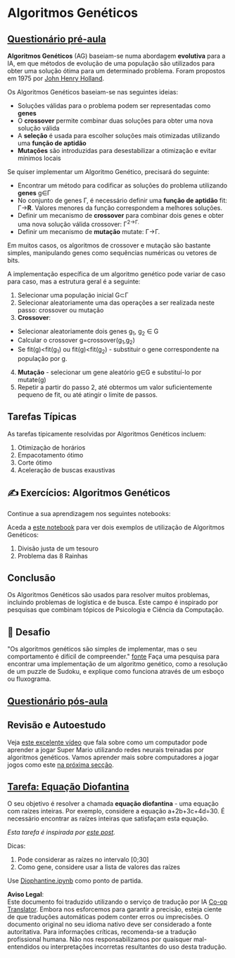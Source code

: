 <!--
CO_OP_TRANSLATOR_METADATA:
{
  "original_hash": "893aa368cb485da704b466a0f3775587",
  "translation_date": "2025-08-24T09:01:46+00:00",
  "source_file": "lessons/6-Other/21-GeneticAlgorithms/README.md",
  "language_code": "pt"
}
-->
# Algoritmos Genéticos

## [Questionário pré-aula](https://red-field-0a6ddfd03.1.azurestaticapps.net/quiz/121)

**Algoritmos Genéticos** (AG) baseiam-se numa abordagem **evolutiva** para a IA, em que métodos de evolução de uma população são utilizados para obter uma solução ótima para um determinado problema. Foram propostos em 1975 por [John Henry Holland](https://wikipedia.org/wiki/John_Henry_Holland).

Os Algoritmos Genéticos baseiam-se nas seguintes ideias:

* Soluções válidas para o problema podem ser representadas como **genes**
* O **crossover** permite combinar duas soluções para obter uma nova solução válida
* A **seleção** é usada para escolher soluções mais otimizadas utilizando uma **função de aptidão**
* **Mutações** são introduzidas para desestabilizar a otimização e evitar mínimos locais

Se quiser implementar um Algoritmo Genético, precisará do seguinte:

 * Encontrar um método para codificar as soluções do problema utilizando **genes** g∈Γ
 * No conjunto de genes Γ, é necessário definir uma **função de aptidão** fit: Γ→**R**. Valores menores da função correspondem a melhores soluções.
 * Definir um mecanismo de **crossover** para combinar dois genes e obter uma nova solução válida crossover: Γ<sup>2</sub>→Γ.
 * Definir um mecanismo de **mutação** mutate: Γ→Γ.

Em muitos casos, os algoritmos de crossover e mutação são bastante simples, manipulando genes como sequências numéricas ou vetores de bits.

A implementação específica de um algoritmo genético pode variar de caso para caso, mas a estrutura geral é a seguinte:

1. Selecionar uma população inicial G⊂Γ
2. Selecionar aleatoriamente uma das operações a ser realizada neste passo: crossover ou mutação
3. **Crossover**:
  * Selecionar aleatoriamente dois genes g<sub>1</sub>, g<sub>2</sub> ∈ G
  * Calcular o crossover g=crossover(g<sub>1</sub>,g<sub>2</sub>)
  * Se fit(g)<fit(g<sub>1</sub>) ou fit(g)<fit(g<sub>2</sub>) - substituir o gene correspondente na população por g.
4. **Mutação** - selecionar um gene aleatório g∈G e substituí-lo por mutate(g)
5. Repetir a partir do passo 2, até obtermos um valor suficientemente pequeno de fit, ou até atingir o limite de passos.

## Tarefas Típicas

As tarefas tipicamente resolvidas por Algoritmos Genéticos incluem:

1. Otimização de horários
1. Empacotamento ótimo
1. Corte ótimo
1. Aceleração de buscas exaustivas

## ✍️ Exercícios: Algoritmos Genéticos

Continue a sua aprendizagem nos seguintes notebooks:

Aceda a [este notebook](../../../../../lessons/6-Other/21-GeneticAlgorithms/Genetic.ipynb) para ver dois exemplos de utilização de Algoritmos Genéticos:

1. Divisão justa de um tesouro
1. Problema das 8 Rainhas

## Conclusão

Os Algoritmos Genéticos são usados para resolver muitos problemas, incluindo problemas de logística e de busca. Este campo é inspirado por pesquisas que combinam tópicos de Psicologia e Ciência da Computação.

## 🚀 Desafio

"Os algoritmos genéticos são simples de implementar, mas o seu comportamento é difícil de compreender." [fonte](https://wikipedia.org/wiki/Genetic_algorithm) Faça uma pesquisa para encontrar uma implementação de um algoritmo genético, como a resolução de um puzzle de Sudoku, e explique como funciona através de um esboço ou fluxograma.

## [Questionário pós-aula](https://red-field-0a6ddfd03.1.azurestaticapps.net/quiz/221)

## Revisão e Autoestudo

Veja [este excelente vídeo](https://www.youtube.com/watch?v=qv6UVOQ0F44) que fala sobre como um computador pode aprender a jogar Super Mario utilizando redes neurais treinadas por algoritmos genéticos. Vamos aprender mais sobre computadores a jogar jogos como este [na próxima secção](../22-DeepRL/README.md).

## [Tarefa: Equação Diofantina](../../../../../lessons/6-Other/21-GeneticAlgorithms/Diophantine.ipynb)

O seu objetivo é resolver a chamada **equação diofantina** - uma equação com raízes inteiras. Por exemplo, considere a equação a+2b+3c+4d=30. É necessário encontrar as raízes inteiras que satisfaçam esta equação.

*Esta tarefa é inspirada por [este post](https://habr.com/post/128704/).*

Dicas:

1. Pode considerar as raízes no intervalo [0;30]
1. Como gene, considere usar a lista de valores das raízes

Use [Diophantine.ipynb](../../../../../lessons/6-Other/21-GeneticAlgorithms/Diophantine.ipynb) como ponto de partida.

**Aviso Legal**:  
Este documento foi traduzido utilizando o serviço de tradução por IA [Co-op Translator](https://github.com/Azure/co-op-translator). Embora nos esforcemos para garantir a precisão, esteja ciente de que traduções automáticas podem conter erros ou imprecisões. O documento original no seu idioma nativo deve ser considerado a fonte autoritativa. Para informações críticas, recomenda-se a tradução profissional humana. Não nos responsabilizamos por quaisquer mal-entendidos ou interpretações incorretas resultantes do uso desta tradução.